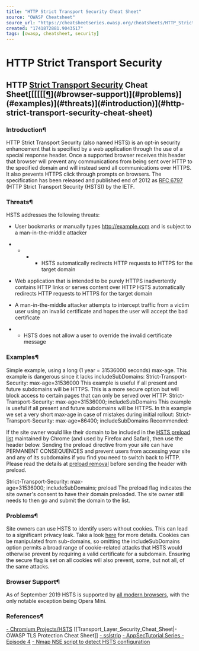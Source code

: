 ```yaml
---
title: "HTTP Strict Transport Security Cheat Sheet"
source: "OWASP Cheatsheet"
source_url: "https://cheatsheetseries.owasp.org/cheatsheets/HTTP_Strict_Transport_Security_Cheat_Sheet.html"
created: "1741872881.9043517"
tags: [owasp, cheatsheet, security]
---
```

# HTTP Strict Transport Security

## HTTP [Strict Transport Security](https://developer.mozilla.org/en-US/docs/Web/HTTP/Headers/Strict-Transport-Security) Cheat Sheet[[[[[[[¶](#references)](#browser-support)](#problems)](#examples)](#threats)](#introduction)](#http-strict-transport-security-cheat-sheet)
### Introduction¶
HTTP Strict Transport Security (also named HSTS) is an opt-in security enhancement that is specified by a web application through the use of a special response header. Once a supported browser receives this header that browser will prevent any communications from being sent over HTTP to the specified domain and will instead send all communications over HTTPS. It also prevents HTTPS click through prompts on browsers.
The specification has been released and published end of 2012 as [RFC 6797](http://tools.ietf.org/html/rfc6797) (HTTP Strict Transport Security (HSTS)) by the IETF.
### Threats¶
HSTS addresses the following threats:

- User bookmarks or manually types http://example.com and is subject to a man-in-the-middle attacker
- - - - HSTS automatically redirects HTTP requests to HTTPS for the target domain

- Web application that is intended to be purely HTTPS inadvertently contains HTTP links or serves content over HTTP
HSTS automatically redirects HTTP requests to HTTPS for the target domain

- A man-in-the-middle attacker attempts to intercept traffic from a victim user using an invalid certificate and hopes the user will accept the bad certificate
- - HSTS does not allow a user to override the invalid certificate message

### Examples¶
Simple example, using a long (1 year = 31536000 seconds) max-age. This example is dangerous since it lacks includeSubDomains:
Strict-Transport-Security: max-age=31536000
This example is useful if all present and future subdomains will be HTTPS. This is a more secure option but will block access to certain pages that can only be served over HTTP:
Strict-Transport-Security: max-age=31536000; includeSubDomains
This example is useful if all present and future subdomains will be HTTPS. In this example we set a very short max-age in case of mistakes during initial rollout:
Strict-Transport-Security: max-age=86400; includeSubDomains
Recommended:

If the site owner would like their domain to be included in the [HSTS preload list](https://hstspreload.org) maintained by Chrome (and used by Firefox and Safari), then use the header below.
Sending the preload directive from your site can have PERMANENT CONSEQUENCES and prevent users from accessing your site and any of its subdomains if you find you need to switch back to HTTP. Please read the details at [preload removal](https://hstspreload.org/#removal) before sending the header with preload.

Strict-Transport-Security: max-age=31536000; includeSubDomains; preload
The preload flag indicates the site owner's consent to have their domain preloaded. The site owner still needs to then go and submit the domain to the list.
### Problems¶
Site owners can use HSTS to identify users without cookies. This can lead to a significant privacy leak. Take a look [here](http://www.leviathansecurity.com/blog/the-double-edged-sword-of-hsts-persistence-and-privacy) for more details.
Cookies can be manipulated from sub-domains, so omitting the includeSubDomains option permits a broad range of cookie-related attacks that HSTS would otherwise prevent by requiring a valid certificate for a subdomain. Ensuring the secure flag is set on all cookies will also prevent, some, but not all, of the same attacks.
### Browser Support¶
As of September 2019 HSTS is supported by [all modern browsers](https://caniuse.com/#feat=stricttransportsecurity), with the only notable exception being Opera Mini.
### References¶

[- Chromium Projects/HSTS](https://www.chromium.org/hsts/)
[[Transport_Layer_Security_Cheat_Sheet|- OWASP TLS Protection Cheat Sheet]]
[- sslstrip](https://github.com/moxie0/sslstrip)
[- AppSecTutorial Series - Episode 4](https://www.youtube.com/watch?v=zEV3HOuM_Vw)
[- Nmap NSE script to detect HSTS configuration](https://github.com/icarot/NSE_scripts/blob/master/http-hsts-verify.nse)
